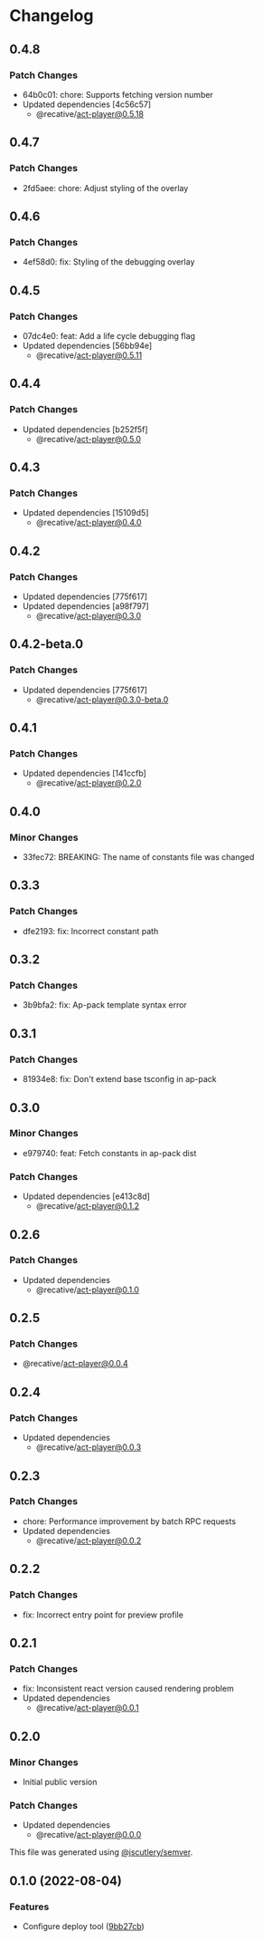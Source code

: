 # Changelog

## 0.4.8

### Patch Changes

- 64b0c01: chore: Supports fetching version number
- Updated dependencies [4c56c57]
  - @recative/act-player@0.5.18

## 0.4.7

### Patch Changes

- 2fd5aee: chore: Adjust styling of the overlay

## 0.4.6

### Patch Changes

- 4ef58d0: fix: Styling of the debugging overlay

## 0.4.5

### Patch Changes

- 07dc4e0: feat: Add a life cycle debugging flag
- Updated dependencies [56bb94e]
  - @recative/act-player@0.5.11

## 0.4.4

### Patch Changes

- Updated dependencies [b252f5f]
  - @recative/act-player@0.5.0

## 0.4.3

### Patch Changes

- Updated dependencies [15109d5]
  - @recative/act-player@0.4.0

## 0.4.2

### Patch Changes

- Updated dependencies [775f617]
- Updated dependencies [a98f797]
  - @recative/act-player@0.3.0

## 0.4.2-beta.0

### Patch Changes

- Updated dependencies [775f617]
  - @recative/act-player@0.3.0-beta.0

## 0.4.1

### Patch Changes

- Updated dependencies [141ccfb]
  - @recative/act-player@0.2.0

## 0.4.0

### Minor Changes

- 33fec72: BREAKING: The name of constants file was changed

## 0.3.3

### Patch Changes

- dfe2193: fix: Incorrect constant path

## 0.3.2

### Patch Changes

- 3b9bfa2: fix: Ap-pack template syntax error

## 0.3.1

### Patch Changes

- 81934e8: fix: Don't extend base tsconfig in ap-pack

## 0.3.0

### Minor Changes

- e979740: feat: Fetch constants in ap-pack dist

### Patch Changes

- Updated dependencies [e413c8d]
  - @recative/act-player@0.1.2

## 0.2.6

### Patch Changes

- Updated dependencies
  - @recative/act-player@0.1.0

## 0.2.5

### Patch Changes

- @recative/act-player@0.0.4

## 0.2.4

### Patch Changes

- Updated dependencies
  - @recative/act-player@0.0.3

## 0.2.3

### Patch Changes

- chore: Performance improvement by batch RPC requests
- Updated dependencies
  - @recative/act-player@0.0.2

## 0.2.2

### Patch Changes

- fix: Incorrect entry point for preview profile

## 0.2.1

### Patch Changes

- fix: Inconsistent react version caused rendering problem
- Updated dependencies
  - @recative/act-player@0.0.1

## 0.2.0

### Minor Changes

- Initial public version

### Patch Changes

- Updated dependencies
  - @recative/act-player@0.0.0

This file was generated using [@jscutlery/semver](https://github.com/jscutlery/semver).

## 0.1.0 (2022-08-04)

### Features

- Configure deploy tool ([9bb27cb](https://github.com/recative/recative-system/commit/9bb27cb7512d097b7d4e385876db3e90a8da24ec))
